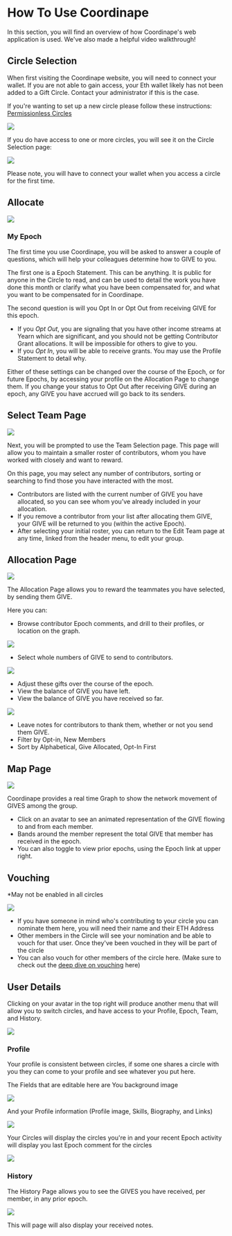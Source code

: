 # How To Use Coordinape

In this section, you will find an overview of how Coordinape's web application is used. We've also made a helpful video walkthrough!&#x20;

## Circle Selection

When first visiting the Coordinape website, you will need to connect your wallet. If you are not able to gain access, your Eth wallet likely has not been added to a Gift Circle. Contact your administrator if this is the case.

If you're wanting to set up a new circle please follow these instructions: [Permissionless Circles](Permissionless\_Circle.md)

![](images/How\_to\_Coordinape1.jpg)

If you do have access to one or more circles, you will see it on the Circle Selection page:

![](images/How\_to\_Coordinape3.jpg)

Please note, you will have to connect your wallet when you access a circle for the first time.

## Allocate

![](images/How\_to\_Coordinape4.jpg)

### My Epoch

The first time you use Coordinape, you will be asked to answer a couple of questions, which will help your colleagues determine how to GIVE to you.

The first one is a Epoch Statement. This can be anything. It is public for anyone in the Circle to read, and can be used to detail the work you have done this month or clarify what you have been compensated for, and what you want to be compensated for in Coordinape.

The second question is will you Opt In or Opt Out from receiving GIVE for this epoch.

* If you _Opt Out_, you are signaling that you have other income streams at Yearn which are significant, and you should not be getting Contributor Grant allocations. It will be impossible for others to give to you.
* If you _Opt In_, you will be able to receive grants. You may use the Profile Statement to detail why.

Either of these settings can be changed over the course of the Epoch, or for future Epochs, by accessing your profile on the Allocation Page to change them. If you change your status to Opt Out after receiving GIVE during an epoch, any GIVE you have accrued will go back to its senders.

## Select Team Page

![](images/How\_to\_Coordinape5.jpg)

Next, you will be prompted to use the Team Selection page. This page will allow you to maintain a smaller roster of contributors, whom you have worked with closely and want to reward.

On this page, you may select any number of contributors, sorting or searching to find those you have interacted with the most.

* Contributors are listed with the current number of GIVE you have allocated, so you can see whom you’ve already included in your allocation.
* If you remove a contributor from your list after allocating them GIVE, your GIVE will be returned to you (within the active Epoch).
* After selecting your initial roster, you can return to the Edit Team page at any time, linked from the header menu, to edit your group.

## Allocation Page

![](images/How\_to\_Coordinape6.jpg)

The Allocation Page allows you to reward the teammates you have selected, by sending them GIVE.

Here you can:

* Browse contributor Epoch comments, and drill to their profiles, or location on the graph.

![](images/How\_to\_Coordinape15.jpg)

* Select whole numbers of GIVE to send to contributors.

![](images/How\_to\_Coordinape16.jpg)

* Adjust these gifts over the course of the epoch.
* View the balance of GIVE you have left.
* View the balance of GIVE you have received so far.

![](images/How\_to\_Coordinape17.jpg)

* Leave notes for contributors to thank them, whether or not you send them GIVE.
* Filter by Opt-in, New Members
* Sort by Alphabetical, Give Allocated, Opt-In First

## Map Page

![](images/How\_to\_Coordinape7.jpg)

Coordinape provides a real time Graph to show the network movement of GIVES among the group.

* Click on an avatar to see an animated representation of the GIVE flowing to and from each member.
* Bands around the member represent the total GIVE that member has received in the epoch.
* You can also toggle to view prior epochs, using the Epoch link at upper right.

## Vouching

\*May not be enabled in all circles

![](images/How\_to\_Coordinape9.jpg)

* If you have someone in mind who's contributing to your circle you can nominate them here, you will need their name and their ETH Address
* Other members in the Circle will see your nomination and be able to vouch for that user. Once they've been vouched in they will be part of the circle
* You can also vouch for other members of the circle here. (Make sure to check out the [deep dive on vouching](https://docs.coordinape.com/welcome/vouching\*) here)

## User Details

Clicking on your avatar in the top right will produce another menu that will allow you to switch circles, and have access to your Profile, Epoch, Team, and History.

![](images/How\_to\_Coordinape10.jpg)

### Profile

Your profile is consistent between circles, if some one shares a circle with you they can come to your profile and see whatever you put here.

The Fields that are editable here are You background image

![](images/How\_to\_Coordinape12.jpg)

And your Profile information (Profile image, Skills, Biography, and Links)

![](images/How\_to\_Coordinape13.jpg)

Your Circles will display the circles you're in and your recent Epoch activity will display you last Epoch comment for the circles

![](images/How\_to\_Coordinape14.jpg)

### History

The History Page allows you to see the GIVES you have received, per member, in any prior epoch.

![](images/How\_to\_Coordinape8.jpg)

This will page will also display your received notes.
